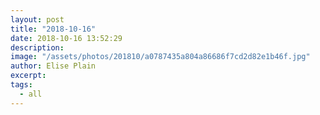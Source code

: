 ```yaml
---
layout: post
title: "2018-10-16"
date: 2018-10-16 13:52:29
description: 
image: "/assets/photos/201810/a0787435a804a86686f7cd2d82e1b46f.jpg"
author: Elise Plain
excerpt: 
tags: 
  - all
---
```



<p></p>
